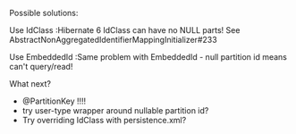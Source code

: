 
Possible solutions:

Use IdClass
:Hibernate 6 IdClass can have no NULL parts!  See AbstractNonAggregatedIdentifierMappingInitializer#233

Use EmbeddedId
:Same problem with EmbeddedId - null partition id means can't query/read!

What next?
- @PartitionKey !!!!
- try user-type wrapper around nullable partition id?
- Try overriding IdClass with persistence.xml?

